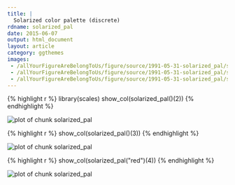 ```yaml
---
title: |
  Solarized color palette (discrete)
rdname: solarized_pal
date: 2015-06-07
output: html_document
layout: article
category: ggthemes
images:
 - /allYourFigureAreBelongToUs/figure/source/1991-05-31-solarized_pal/solarized_pal-1.png
 - /allYourFigureAreBelongToUs/figure/source/1991-05-31-solarized_pal/solarized_pal-2.png
 - /allYourFigureAreBelongToUs/figure/source/1991-05-31-solarized_pal/solarized_pal-3.png
---
```





{% highlight r %}
library(scales)
show_col(solarized_pal()(2))
{% endhighlight %}

![plot of chunk solarized_pal](/allYourFigureAreBelongToUs/figure/source/1991-05-31-solarized_pal/solarized_pal-1.png) 

{% highlight r %}
show_col(solarized_pal()(3))
{% endhighlight %}

![plot of chunk solarized_pal](/allYourFigureAreBelongToUs/figure/source/1991-05-31-solarized_pal/solarized_pal-2.png) 

{% highlight r %}
show_col(solarized_pal("red")(4))
{% endhighlight %}

![plot of chunk solarized_pal](/allYourFigureAreBelongToUs/figure/source/1991-05-31-solarized_pal/solarized_pal-3.png) 
